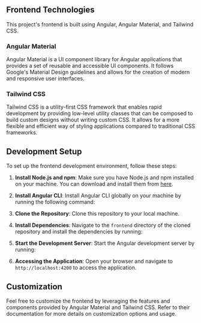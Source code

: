 ## Frontend Technologies

This project's frontend is built using Angular, Angular Material, and Tailwind CSS.

### Angular Material

Angular Material is a UI component library for Angular applications that provides a set of reusable and accessible UI components. It follows Google's Material Design guidelines and allows for the creation of modern and responsive user interfaces.

### Tailwind CSS

Tailwind CSS is a utility-first CSS framework that enables rapid development by providing low-level utility classes that can be composed to build custom designs without writing custom CSS. It allows for a more flexible and efficient way of styling applications compared to traditional CSS frameworks.

## Development Setup

To set up the frontend development environment, follow these steps:

1. **Install Node.js and npm**: Make sure you have Node.js and npm installed on your machine. You can download and install them from [here](https://nodejs.org/).

2. **Install Angular CLI**: Install Angular CLI globally on your machine by running the following command:

3. **Clone the Repository**: Clone this repository to your local machine.

4. **Install Dependencies**: Navigate to the `frontend` directory of the cloned repository and install the dependencies by running:

5. **Start the Development Server**: Start the Angular development server by running:

6. **Accessing the Application**: Open your browser and navigate to `http://localhost:4200` to access the application.

## Customization

Feel free to customize the frontend by leveraging the features and components provided by Angular Material and Tailwind CSS. Refer to their documentation for more details on customization options and usage.
